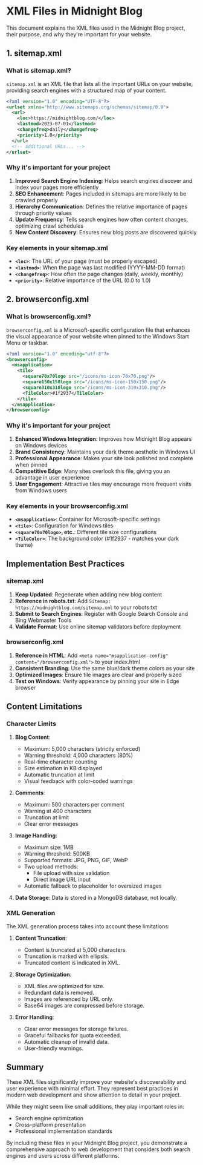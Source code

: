 # XML Files in Midnight Blog

This document explains the XML files used in the Midnight Blog project, their purpose, and why they're important for your website.

## 1. sitemap.xml

### What is sitemap.xml?

`sitemap.xml` is an XML file that lists all the important URLs on your website, providing search engines with a structured map of your content.

```xml
<?xml version="1.0" encoding="UTF-8"?>
<urlset xmlns="http://www.sitemaps.org/schemas/sitemap/0.9">
  <url>
    <loc>https://midnightblog.com/</loc>
    <lastmod>2023-07-01</lastmod>
    <changefreq>daily</changefreq>
    <priority>1.0</priority>
  </url>
  <!-- additional URLs... -->
</urlset>
```

### Why it's important for your project

1. **Improved Search Engine Indexing**: Helps search engines discover and index your pages more efficiently
2. **SEO Enhancement**: Pages included in sitemaps are more likely to be crawled properly
3. **Hierarchy Communication**: Defines the relative importance of pages through priority values
4. **Update Frequency**: Tells search engines how often content changes, optimizing crawl schedules
5. **New Content Discovery**: Ensures new blog posts are discovered quickly

### Key elements in your sitemap.xml

- **`<loc>`**: The URL of your page (must be properly escaped)
- **`<lastmod>`**: When the page was last modified (YYYY-MM-DD format)
- **`<changefreq>`**: How often the page changes (daily, weekly, monthly)
- **`<priority>`**: Relative importance of the URL (0.0 to 1.0)

## 2. browserconfig.xml

### What is browserconfig.xml?

`browserconfig.xml` is a Microsoft-specific configuration file that enhances the visual appearance of your website when pinned to the Windows Start Menu or taskbar.

```xml
<?xml version="1.0" encoding="utf-8"?>
<browserconfig>
  <msapplication>
    <tile>
      <square70x70logo src="/icons/ms-icon-70x70.png"/>
      <square150x150logo src="/icons/ms-icon-150x150.png"/>
      <square310x310logo src="/icons/ms-icon-310x310.png"/>
      <TileColor>#1f2937</TileColor>
    </tile>
  </msapplication>
</browserconfig>
```

### Why it's important for your project

1. **Enhanced Windows Integration**: Improves how Midnight Blog appears on Windows devices
2. **Brand Consistency**: Maintains your dark theme aesthetic in Windows UI
3. **Professional Appearance**: Makes your site look polished and complete when pinned
4. **Competitive Edge**: Many sites overlook this file, giving you an advantage in user experience
5. **User Engagement**: Attractive tiles may encourage more frequent visits from Windows users

### Key elements in your browserconfig.xml

- **`<msapplication>`**: Container for Microsoft-specific settings
- **`<tile>`**: Configuration for Windows tiles
- **`<square70x70logo>`, etc.**: Different tile size configurations
- **`<TileColor>`**: The background color (#1f2937 - matches your dark theme)

## Implementation Best Practices

### sitemap.xml

1. **Keep Updated**: Regenerate when adding new blog content
2. **Reference in robots.txt**: Add `Sitemap: https://midnightblog.com/sitemap.xml` to your robots.txt
3. **Submit to Search Engines**: Register with Google Search Console and Bing Webmaster Tools
4. **Validate Format**: Use online sitemap validators before deployment

### browserconfig.xml

1. **Reference in HTML**: Add `<meta name="msapplication-config" content="/browserconfig.xml">` to your index.html
2. **Consistent Branding**: Use the same blue/dark theme colors as your site
3. **Optimized Images**: Ensure tile images are clear and properly sized
4. **Test on Windows**: Verify appearance by pinning your site in Edge browser

## Content Limitations

### Character Limits

1. **Blog Content**:
   - Maximum: 5,000 characters (strictly enforced)
   - Warning threshold: 4,000 characters (80%)
   - Real-time character counting
   - Size estimation in KB displayed
   - Automatic truncation at limit
   - Visual feedback with color-coded warnings

2. **Comments**:
   - Maximum: 500 characters per comment
   - Warning at 400 characters
   - Truncation at limit
   - Clear error messages

3. **Image Handling**:
   - Maximum size: 1MB
   - Warning threshold: 500KB
   - Supported formats: JPG, PNG, GIF, WebP
   - Two upload methods:
     - File upload with size validation
     - Direct image URL input
   - Automatic fallback to placeholder for oversized images

4. **Data Storage**: Data is stored in a MongoDB database, not locally.

### XML Generation

The XML generation process takes into account these limitations:

1. **Content Truncation**:
   - Content is truncated at 5,000 characters.
   - Truncation is marked with ellipsis.
   - Truncated content is indicated in XML.

2. **Storage Optimization**:
   - XML files are optimized for size.
   - Redundant data is removed.
   - Images are referenced by URL only.
   - Base64 images are compressed before storage.

3. **Error Handling**:
   - Clear error messages for storage failures.
   - Graceful fallbacks for quota exceeded.
   - Automatic cleanup of invalid data.
   - User-friendly warnings.

## Summary

These XML files significantly improve your website's discoverability and user experience with minimal effort. They represent best practices in modern web development and show attention to detail in your project.

While they might seem like small additions, they play important roles in:
- Search engine optimization
- Cross-platform presentation
- Professional implementation standards

By including these files in your Midnight Blog project, you demonstrate a comprehensive approach to web development that considers both search engines and users across different platforms. 